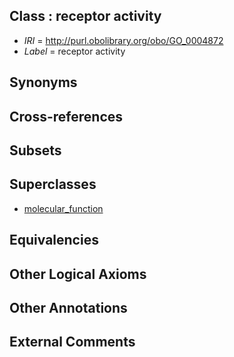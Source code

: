 
## Class : receptor activity

 * *IRI* = http://purl.obolibrary.org/obo/GO_0004872
 * *Label* = receptor activity

## Synonyms


## Cross-references


## Subsets


## Superclasses

 * [molecular_function](../../GO/74/GO_0003674.md)

## Equivalencies


## Other Logical Axioms


## Other Annotations


## External Comments

